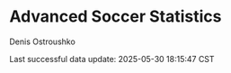 # Advanced Soccer Statistics
Denis Ostroushko

<!-- gfm -->

Last successful data update: 2025-05-30 18:15:47 CST
